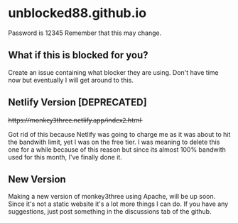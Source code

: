 # unblocked88.github.io
Password is 12345
Remember that this may change.
## What if this is blocked for you?

Create an issue containing what blocker they are using. Don't have time now but eventually I will get around to this.


## Netlify Version [DEPRECATED]
h̶t̶t̶p̶s̶:̶/̶/̶m̶o̶n̶k̶e̶y̶3̶t̶h̶r̶e̶e̶.̶n̶e̶t̶l̶i̶f̶y̶.̶a̶p̶p̶/̶i̶n̶d̶e̶x̶2̶.̶h̶t̶m̶l̶

Got rid of this because Netlify was going to charge me as it was about to hit the bandwith limit, yet I was on the free tier. I was meaning to delete this one for a while because of this reason but since its almost 
100% bandwith used for this month, I've finally done it.

## New Version
Making a new version of monkey3three using Apache, will be up soon. Since it's not a static website it's a lot more things I can do. If you have any suggestions, just post something in the discussions tab of the github.

